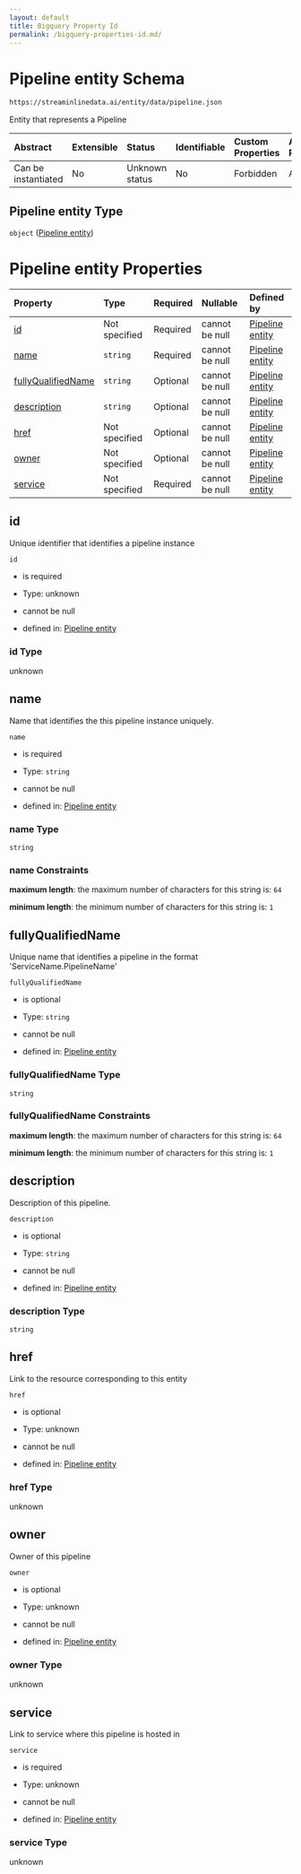 ```yaml
---
layout: default
title: Bigquery Property Id
permalink: /bigquery-properties-id.md/
---
```

# Pipeline entity Schema

```txt
https://streaminlinedata.ai/entity/data/pipeline.json
```

Entity that represents a Pipeline

| Abstract            | Extensible | Status         | Identifiable | Custom Properties | Additional Properties | Access Restrictions | Defined In                                                        |
| :------------------ | :--------- | :------------- | :----------- | :---------------- | :-------------------- | :------------------ | :---------------------------------------------------------------- |
| Can be instantiated | No         | Unknown status | No           | Forbidden         | Allowed               | none                | [pipeline.json](pipeline.md "open original schema") |

## Pipeline entity Type

`object` ([Pipeline entity](pipeline.md))

# Pipeline entity Properties

| Property                                  | Type          | Required | Nullable       | Defined by                                                                                                                                          |
| :---------------------------------------- | :------------ | :------- | :------------- | :-------------------------------------------------------------------------------------------------------------------------------------------------- |
| [id](#id)                                 | Not specified | Required | cannot be null | [Pipeline entity](pipeline-properties-id.md "https://streaminlinedata.ai/entity/data/pipeline.json#/properties/id")                                 |
| [name](#name)                             | `string`      | Required | cannot be null | [Pipeline entity](pipeline-properties-name.md "https://streaminlinedata.ai/entity/data/pipeline.json#/properties/name")                             |
| [fullyQualifiedName](#fullyqualifiedname) | `string`      | Optional | cannot be null | [Pipeline entity](pipeline-properties-fullyqualifiedname.md "https://streaminlinedata.ai/entity/data/pipeline.json#/properties/fullyQualifiedName") |
| [description](#description)               | `string`      | Optional | cannot be null | [Pipeline entity](pipeline-properties-description.md "https://streaminlinedata.ai/entity/data/pipeline.json#/properties/description")               |
| [href](#href)                             | Not specified | Optional | cannot be null | [Pipeline entity](pipeline-properties-href.md "https://streaminlinedata.ai/entity/data/pipeline.json#/properties/href")                             |
| [owner](#owner)                           | Not specified | Optional | cannot be null | [Pipeline entity](pipeline-properties-owner.md "https://streaminlinedata.ai/entity/data/pipeline.json#/properties/owner")                           |
| [service](#service)                       | Not specified | Required | cannot be null | [Pipeline entity](pipeline-properties-service.md "https://streaminlinedata.ai/entity/data/pipeline.json#/properties/service")                       |

## id

Unique identifier that identifies a pipeline instance

`id`

*   is required

*   Type: unknown

*   cannot be null

*   defined in: [Pipeline entity](pipeline-properties-id.md "https://streaminlinedata.ai/entity/data/pipeline.json#/properties/id")

### id Type

unknown

## name

Name that identifies the this pipeline instance uniquely.

`name`

*   is required

*   Type: `string`

*   cannot be null

*   defined in: [Pipeline entity](pipeline-properties-name.md "https://streaminlinedata.ai/entity/data/pipeline.json#/properties/name")

### name Type

`string`

### name Constraints

**maximum length**: the maximum number of characters for this string is: `64`

**minimum length**: the minimum number of characters for this string is: `1`

## fullyQualifiedName

Unique name that identifies a pipeline in the format 'ServiceName.PipelineName'

`fullyQualifiedName`

*   is optional

*   Type: `string`

*   cannot be null

*   defined in: [Pipeline entity](pipeline-properties-fullyqualifiedname.md "https://streaminlinedata.ai/entity/data/pipeline.json#/properties/fullyQualifiedName")

### fullyQualifiedName Type

`string`

### fullyQualifiedName Constraints

**maximum length**: the maximum number of characters for this string is: `64`

**minimum length**: the minimum number of characters for this string is: `1`

## description

Description of this pipeline.

`description`

*   is optional

*   Type: `string`

*   cannot be null

*   defined in: [Pipeline entity](pipeline-properties-description.md "https://streaminlinedata.ai/entity/data/pipeline.json#/properties/description")

### description Type

`string`

## href

Link to the resource corresponding to this entity

`href`

*   is optional

*   Type: unknown

*   cannot be null

*   defined in: [Pipeline entity](pipeline-properties-href.md "https://streaminlinedata.ai/entity/data/pipeline.json#/properties/href")

### href Type

unknown

## owner

Owner of this pipeline

`owner`

*   is optional

*   Type: unknown

*   cannot be null

*   defined in: [Pipeline entity](pipeline-properties-owner.md "https://streaminlinedata.ai/entity/data/pipeline.json#/properties/owner")

### owner Type

unknown

## service

Link to service where this pipeline is hosted in

`service`

*   is required

*   Type: unknown

*   cannot be null

*   defined in: [Pipeline entity](pipeline-properties-service.md "https://streaminlinedata.ai/entity/data/pipeline.json#/properties/service")

### service Type

unknown
